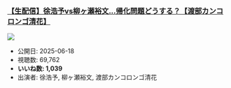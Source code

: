 ### [【生配信】徐浩予vs柳ヶ瀬裕文...帰化問題どうする？【渡部カンコロンゴ清花】](https://www.youtube.com/watch?v=ANsP4Ndwe5c)
[![](https://img.youtube.com/vi/ANsP4Ndwe5c/sddefault.jpg)](https://www.youtube.com/watch?v=ANsP4Ndwe5c)
-   公開日: 2025-06-18
-   視聴数: 69,762
-   **いいね数: 1,039**
-   出演者: 徐浩予, 柳ヶ瀬裕文, 渡部カンコロンゴ清花
